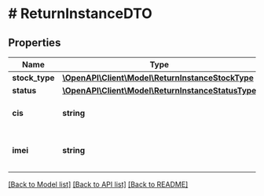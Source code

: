 # # ReturnInstanceDTO

## Properties

Name | Type | Description | Notes
------------ | ------------- | ------------- | -------------
**stock_type** | [**\OpenAPI\Client\Model\ReturnInstanceStockType**](ReturnInstanceStockType.md) |  | [optional]
**status** | [**\OpenAPI\Client\Model\ReturnInstanceStatusType**](ReturnInstanceStatusType.md) |  | [optional]
**cis** | **string** | Контрольный идентификационный знак | [optional]
**imei** | **string** | Международный идентификатор мобильного оборудования | [optional]

[[Back to Model list]](../../README.md#models) [[Back to API list]](../../README.md#endpoints) [[Back to README]](../../README.md)
